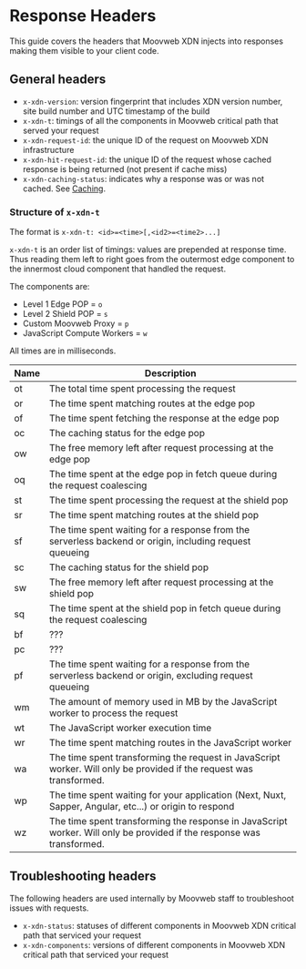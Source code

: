 # Response Headers

This guide covers the headers that Moovweb XDN injects into responses making them visible to your client code.

## General headers

- `x-xdn-version`: version fingerprint that includes XDN version number, site build number and UTC timestamp of the build
- `x-xdn-t`: timings of all the components in Moovweb critical path that served your request
- `x-xdn-request-id`: the unique ID of the request on Moovweb XDN infrastructure
- `x-xdn-hit-request-id`: the unique ID of the request whose cached response is being returned (not present if cache miss)
- `x-xdn-caching-status`: indicates why a response was or was not cached. See [Caching](/guides/caching#section_why_is_my_response_not_being_cached_).

### Structure of `x-xdn-t`

The format is `x-xdn-t: <id>=<time>[,<id2>=<time2>...]`

`x-xdn-t` is an order list of timings: values are prepended at response time. Thus reading them left to right goes from the outermost edge component to the innermost cloud component that handled the request.

The components are:

- Level 1 Edge POP = `o`
- Level 2 Shield POP = `s`
- Custom Moovweb Proxy = `p`
- JavaScript Compute Workers = `w`

All times are in milliseconds.

|Name|Description|
|----|-----------|
|ot|The total time spent processing the request|
|or|The time spent matching routes at the edge pop|
|of|The time spent fetching the response at the edge pop|
|oc|The caching status for the edge pop|
|ow|The free memory left after request processing at the edge pop|
|oq|The time spent at the edge pop in fetch queue during the request coalescing|
|st|The time spent processing the request at the shield pop|
|sr|The time spent matching routes at the shield pop|
|sf|The time spent waiting for a response from the serverless backend or origin, including request queueing|
|sc|The caching status for the shield pop|
|sw|The free memory left after request processing at the shield pop|
|sq|The time spent at the shield pop in fetch queue during the request coalescing|
|bf|???| 
|pc|???| 
|pf|The time spent waiting for a response from the serverless backend or origin, excluding request queueing| 
|wm|The amount of memory used in MB by the JavaScript worker to process the request| 
|wt|The JavaScript worker execution time| 
|wr|The time spent matching routes in the JavaScript worker| 
|wa|The time spent transforming the request in JavaScript worker. Will only be provided if the request was transformed.| 
|wp|The time spent waiting for your application (Next, Nuxt, Sapper, Angular, etc...) or origin to respond| 
|wz|The time spent transforming the response in JavaScript worker. Will only be provided if the response was transformed.| 

## Troubleshooting headers

The following headers are used internally by Moovweb staff to troubleshoot issues with requests.

- `x-xdn-status`: statuses of different components in Moovweb XDN critical path that serviced your request
- `x-xdn-components`: versions of different components in Moovweb XDN critical path that serviced your request
